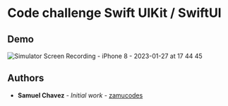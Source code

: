 # Code challenge Swift UIKit / SwiftUI

## Demo
![Simulator Screen Recording - iPhone 8 - 2023-01-27 at 17 44 45](https://user-images.githubusercontent.com/19656844/215226479-f4d4a590-1a32-4c0a-9f38-8cf6ff15c5b0.gif)


## Authors

* **Samuel Chavez** - *Initial work* - [zamucodes](https://github.com/zamucodes)
